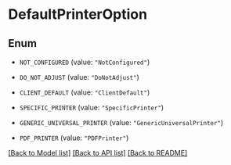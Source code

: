 # DefaultPrinterOption

## Enum


* `NOT_CONFIGURED` (value: `"NotConfigured"`)

* `DO_NOT_ADJUST` (value: `"DoNotAdjust"`)

* `CLIENT_DEFAULT` (value: `"ClientDefault"`)

* `SPECIFIC_PRINTER` (value: `"SpecificPrinter"`)

* `GENERIC_UNIVERSAL_PRINTER` (value: `"GenericUniversalPrinter"`)

* `PDF_PRINTER` (value: `"PDFPrinter"`)


[[Back to Model list]](../README.md#documentation-for-models) [[Back to API list]](../README.md#documentation-for-api-endpoints) [[Back to README]](../README.md)



